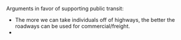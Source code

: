 Arguments in favor of supporting public transit: 

* The more we can take individuals off of highways, the better the roadways can be used for commercial/freight. 
* 